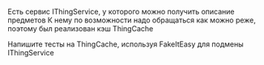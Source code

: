 Есть сервис IThingService, у которого можно получить описание предметов
К нему по возможности надо обращаться как можно реже, поэтому был реализован кэш ThingCache

Напишите тесты на ThingCache, используя FakeItEasy для подмены IThingService
